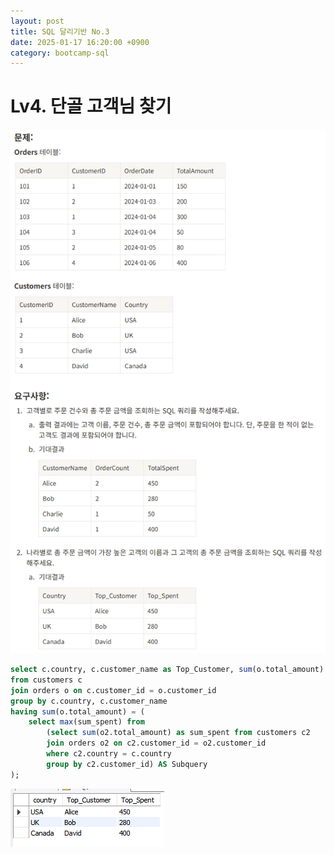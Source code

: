 ```yaml
---
layout: post
title: SQL 달리기반 No.3
date: 2025-01-17 16:20:00 +0900
category: bootcamp-sql
---
```


# Lv4. 단골 고객님 찾기

![run4-1](/public/img/sql-run/run4-1.png)

```sql
select c.country, c.customer_name as Top_Customer, sum(o.total_amount) as Top_Spent  
from customers c  
join orders o on c.customer_id = o.customer_id  
group by c.country, c.customer_name  
having sum(o.total_amount) = (  
	select max(sum_spent) from  
		(select sum(o2.total_amount) as sum_spent from customers c2  
		join orders o2 on c2.customer_id = o2.customer_id  
		where c2.country = c.country  
		group by c2.customer_id) AS Subquery  
);
```
![run4-2](/public/img/sql-run/run4-2.png)